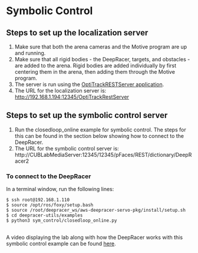 # Symbolic Control

## Steps to set up the localization server

1. Make sure that both the arena cameras and the Motive program are up and running.
2. Make sure that all rigid bodies - the DeepRacer, targets, and obstacles - are added to the arena. Rigid bodies are added individually by first centering them in the arena, then adding them through the Motive program. 
3. The server is run using the [OptiTrackRESTServer application](https://github.com/HyConSys/OptiTrackRESTServer).
4. The URL for the localization server is: http://192.168.1.194:12345/OptiTrackRestServer

## Steps to set up the symbolic control server

1. Run the closedloop_online example for symbolic control. The steps for this can be found in the section below showing how to connect to the DeepRacer.
2. The URL for the symbolic control server is: http://CUBLabMediaServer:12345/12345/pFaces/REST/dictionary/DeepRacer2

### To connect to the DeepRacer

In a terminal window, run the following lines:

```
$ ssh root@192.168.1.110
$ source /opt/ros/foxy/setup.bash
$ source /root/deepracer_ws/aws-deepracer-servo-pkg/install/setup.sh
$ cd deepracer-utils/examples
$ python3 sym_control/closedloop_online.py
```

##

A video displaying the lab along with how the DeepRacer works with this symbolic control example can be found [here](https://www.youtube.com/watch?v=a40LoPfL0Z4). 
